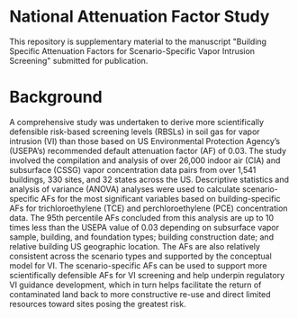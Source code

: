 # National Attenuation Factor Study

This repository is supplementary material to the manuscript "Building Specific Attenuation Factors for Scenario-Specific Vapor Intrusion Screening" submitted for publication. 

# Background
A comprehensive study was undertaken to derive more scientifically defensible risk-based screening levels (RBSLs) in soil gas for vapor intrusion (VI) than those based on US Environmental Protection Agency’s (USEPA’s) recommended default attenuation factor (AF) of 0.03. The study involved the compilation and analysis of over 26,000 indoor air (CIA) and subsurface (CSSG) vapor concentration data pairs from over 1,541 buildings, 330 sites, and 32 states across the US.  Descriptive statistics and analysis of variance (ANOVA) analyses were used to calculate scenario-specific AFs for the most significant variables based on building-specific AFs for trichloroethylene (TCE) and perchloroethylene (PCE) concentration data.  The 95th percentile AFs concluded from this analysis are up to 10 times less than the USEPA value of 0.03 depending on subsurface vapor sample, building, and foundation types; building construction date; and relative building US geographic location.  The AFs are also relatively consistent across the scenario types and supported by the conceptual model for VI.  The scenario-specific AFs can be used to support more scientifically defensible AFs for VI screening and help underpin regulatory VI guidance development, which in turn helps facilitate the return of contaminated land back to more constructive re-use and direct limited resources toward sites posing the greatest risk.
